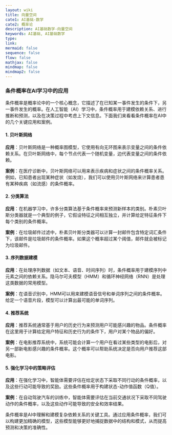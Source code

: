 ```yaml
---
layout: wiki
title: 向量空间
cate1: AI基础-数学
cate2: 概率论
description: AI基础数学-向量空间
keywords: AI基础, AI基础数学
type:
link:
mermaid: false
sequence: false
flow: false
mathjax: false
mindmap: false
mindmap2: false
---
```


### 条件概率在AI学习中的应用

条件概率是概率论中的一个核心概念，它描述了在已知某一事件发生的条件下，另一事件发生的概率。在人工智能（AI）学习中，条件概率用于建模依赖关系、进行推断和预测，以及在决策过程中考虑上下文信息。下面我们来看看条件概率在AI中的几个关键应用和案例。

#### 1. 贝叶斯网络

**应用**：贝叶斯网络是一种概率图模型，它使用有向无环图来表示变量之间的条件依赖关系。在贝叶斯网络中，每个节点代表一个随机变量，边代表变量之间的条件依赖。

**案例**：在医疗诊断中，贝叶斯网络可以用来表示疾病和症状之间的条件概率关系。例如，已知患者出现某种症状（如发烧），我们可以使用贝叶斯网络来计算患者患有某种疾病（如流感）的条件概率。

#### 2. 分类算法

**应用**：在机器学习中，许多分类算法基于条件概率来预测新样本的类别。朴素贝叶斯分类器就是一个典型的例子，它假设特征之间相互独立，并计算给定特征条件下每个类别的条件概率。

**案例**：在垃圾邮件过滤中，朴素贝叶斯分类器可以计算一封邮件包含特定词汇条件下，该邮件是垃圾邮件的条件概率。如果这个概率超过某个阈值，邮件就会被标记为垃圾邮件。

#### 3. 序列数据建模

**应用**：在处理序列数据（如文本、语音、时间序列）时，条件概率用于建模序列中元素之间的依赖关系。隐马尔可夫模型（HMM）和循环神经网络（RNN）是处理这类数据的常用模型。

**案例**：在语音识别中，HMM可以用来建模语音信号和单词序列之间的条件概率。给定一个语音片段，模型可以计算出最可能的单词序列。

#### 4. 推荐系统

**应用**：推荐系统通常基于用户的历史行为来预测用户可能感兴趣的物品。条件概率在这里用于计算给定用户特征和历史行为的条件下，用户对某个物品的偏好。

**案例**：在电影推荐系统中，系统可能会计算一个用户在看过某些类型的电影后，对另一部新电影感兴趣的条件概率。这个概率可以帮助系统决定是否向用户推荐这部电影。

#### 5. 强化学习中的策略评估

**应用**：在强化学习中，智能体需要评估在给定状态下采取不同行动的条件概率，以及这些行动可能导致的奖励。这些条件概率用于构建状态-动作值函数（Q值）。

**案例**：在自动驾驶汽车的训练中，智能体需要评估在当前交通状况下采取不同驾驶动作的条件概率，以及这些动作可能导致的安全和效率结果。

条件概率是AI中理解和建模复杂依赖关系的关键工具。通过应用条件概率，我们可以构建更加精确的模型，这些模型能够更好地捕捉数据中的结构和模式，从而提高预测和决策的准确性。
